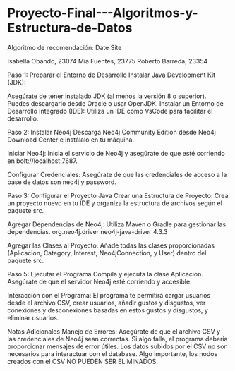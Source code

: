 # Proyecto-Final---Algoritmos-y-Estructura-de-Datos
Algoritmo de recomendación: Date Site

Isabella Obando, 23074
Mia Fuentes, 23775
Roberto Barreda, 23354


Paso 1: Preparar el Entorno de Desarrollo
Instalar Java Development Kit (JDK):

Asegúrate de tener instalado JDK (al menos la versión 8 o superior). Puedes descargarlo desde Oracle o usar OpenJDK.
Instalar un Entorno de Desarrollo Integrado (IDE):
Utiliza un IDE como VsCode para facilitar el desarrollo.

Paso 2: Instalar Neo4j
Descarga Neo4j Community Edition desde Neo4j Download Center e instálalo en tu máquina.

Iniciar Neo4j:
Inicia el servicio de Neo4j y asegúrate de que esté corriendo en bolt://localhost:7687.

Configurar Credenciales:
Asegúrate de que las credenciales de acceso a la base de datos son neo4j y password.

Paso 3: Configurar el Proyecto Java
Crear una Estructura de Proyecto:
Crea un proyecto nuevo en tu IDE y organiza la estructura de archivos según el paquete src.

Agregar Dependencias de Neo4j:
Utiliza Maven o Gradle para gestionar las dependencias.
<dependencies>
    <dependency>
        <groupId>org.neo4j.driver</groupId>
        <artifactId>neo4j-java-driver</artifactId>
        <version>4.3.3</version>
    </dependency>
</dependencies>

Agregar las Clases al Proyecto:
Añade todas las clases proporcionadas (Aplicacion, Category, Interest, Neo4jConnection, y User) dentro del paquete src.

Paso 5: Ejecutar el Programa
Compila y ejecuta la clase Aplicacion. Asegúrate de que el servidor Neo4j esté corriendo y accesible.

Interacción con el Programa:
El programa te permitirá cargar usuarios desde el archivo CSV, crear usuarios, añadir gustos y disgustos, ver conexiones y desconexiones basadas en estos gustos y disgustos, y eliminar usuarios. 

Notas Adicionales
Manejo de Errores: Asegúrate de que el archivo CSV y las credenciales de Neo4j sean correctas. Si algo falla, el programa debería proporcionar mensajes de error útiles.
Los datos subidos por el CSV no son necesarios para interactuar con el database. Algo importante, los nodos creados con el CSV NO PUEDEN SER ELIMINADOS. 
